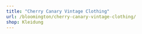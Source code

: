 ```yaml
---
title: "Cherry Canary Vintage Clothing"
url: /bloomington/cherry-canary-vintage-clothing/
shop: Kleidung
---
```

